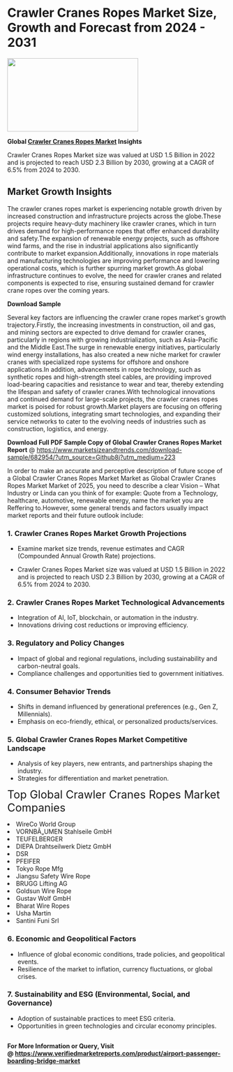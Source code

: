 <H1>Crawler Cranes Ropes Market Size, Growth and Forecast from 2024 - 2031</H1><img class="aligncenter size-medium wp-image-584254" src="https://thirdeyenews.in/wp-content/uploads/2024/09/Global-Market-Research-300x168.jpeg" alt="" width="300" height="168" /><p><strong>Global&nbsp;<a href="https://www.marketsizeandtrends.com/download-sample/682954/?utm_source=Github8j?utm_medium=223">Crawler Cranes Ropes Market</a> Insights</strong></p><p>Crawler Cranes Ropes Market size was valued at USD 1.5 Billion in 2022 and is projected to reach USD 2.3 Billion by 2030, growing at a CAGR of 6.5% from 2024 to 2030.</p><p><h2>Market Growth Insights</h2> <p>The crawler cranes ropes market is experiencing notable growth driven by increased construction and infrastructure projects across the globe.These projects require heavy-duty machinery like crawler cranes, which in turn drives demand for high-performance ropes that offer enhanced durability and safety.The expansion of renewable energy projects, such as offshore wind farms, and the rise in industrial applications also significantly contribute to market expansion.Additionally, innovations in rope materials and manufacturing technologies are improving performance and lowering operational costs, which is further spurring market growth.As global infrastructure continues to evolve, the need for crawler cranes and related components is expected to rise, ensuring sustained demand for crawler crane ropes over the coming years.</p> <p><strong>Download Sample</strong></p> <p>Several key factors are influencing the crawler crane ropes market's growth trajectory.Firstly, the increasing investments in construction, oil and gas, and mining sectors are expected to drive demand for crawler cranes, particularly in regions with growing industrialization, such as Asia-Pacific and the Middle East.The surge in renewable energy initiatives, particularly wind energy installations, has also created a new niche market for crawler cranes with specialized rope systems for offshore and onshore applications.In addition, advancements in rope technology, such as synthetic ropes and high-strength steel cables, are providing improved load-bearing capacities and resistance to wear and tear, thereby extending the lifespan and safety of crawler cranes.With technological innovations and continued demand for large-scale projects, the crawler cranes ropes market is poised for robust growth.Market players are focusing on offering customized solutions, integrating smart technologies, and expanding their service networks to cater to the evolving needs of industries such as construction, logistics, and energy.<p><span class=""><strong>Download Full PDF Sample Copy of Global Crawler Cranes Ropes Market Report</strong> @ <a href="https://www.marketsizeandtrends.com/download-sample/682954/?utm_source=Github8j?utm_medium=223" target="_blank">https://www.marketsizeandtrends.com/download-sample/682954/?utm_source=Github8j?utm_medium=223</a></span></p><p>In order to make an accurate and perceptive description of future scope of a Global&nbsp;Crawler Cranes Ropes Market Market as Global&nbsp;Crawler Cranes Ropes Market Market of 2025, you need to describe a clear Vision &ndash; What Industry or Linda can you think of for example: Quote from a Technology, healthcare, automotive, renewable energy, name the market you are Reffering to.However, some general trends and factors usually impact market reports and their future outlook include:</p><h3>1.&nbsp;<strong>Crawler Cranes Ropes Market Growth Projections</strong></h3><ul><li>Examine market size trends, revenue estimates and CAGR (Compounded Annual Growth Rate) projections.</li><li><p>Crawler Cranes Ropes Market size was valued at USD 1.5 Billion in 2022 and is projected to reach USD 2.3 Billion by 2030, growing at a CAGR of 6.5% from 2024 to 2030.</p></li></ul><h3>2.&nbsp;<strong>Crawler Cranes Ropes Market Technological Advancements</strong></h3><ul><li>Integration of AI, IoT, blockchain, or automation in the industry.</li><li>Innovations driving cost reductions or improving efficiency.</li></ul><h3>3.&nbsp;<strong>Regulatory and Policy Changes</strong></h3><ul><li>Impact of global and regional regulations, including sustainability and carbon-neutral goals.</li><li>Compliance challenges and opportunities tied to government initiatives.</li></ul><h3>4.&nbsp;<strong>Consumer Behavior Trends</strong></h3><ul><li>Shifts in demand influenced by generational preferences (e.g., Gen Z, Millennials).</li><li>Emphasis on eco-friendly, ethical, or personalized products/services.</li></ul><h3>5.&nbsp;<strong>Global Crawler Cranes Ropes Market Competitive Landscape</strong></h3><ul><li>Analysis of key players, new entrants, and partnerships shaping the industry.</li><li>Strategies for differentiation and market penetration.</li></ul><p data-pm-slice="1 1 []"><span style="color: inherit; font-family: inherit; font-size: 25px;">Top Global Crawler Cranes Ropes Market Companies</span></p><div class="" data-test-id=""><p><li>WireCo World Group</li><li> VORNBÃ„UMEN Stahlseile GmbH</li><li> TEUFELBERGER</li><li> DIEPA Drahtseilwerk Dietz GmbH</li><li> DSR</li><li> PFEIFER</li><li> Tokyo Rope Mfg</li><li> Jiangsu Safety Wire Rope</li><li> BRUGG Lifting AG</li><li> Goldsun Wire Rope</li><li> Gustav Wolf GmbH</li><li> Bharat Wire Ropes</li><li> Usha Martin</li><li> Santini Funi Srl</li></p></div><h3>6.&nbsp;<strong>Economic and Geopolitical Factors</strong></h3><ul><li>Influence of global economic conditions, trade policies, and geopolitical events.</li><li>Resilience of the market to inflation, currency fluctuations, or global crises.</li></ul><h3>7.&nbsp;<strong>Sustainability and ESG (Environmental, Social, and Governance)</strong></h3><ul><li>Adoption of sustainable practices to meet ESG criteria.</li><li>Opportunities in green technologies and circular economy principles.</li></ul><h2><strong style="font-size: 14px;">For More Information or Query, Visit @&nbsp;</strong><a style="background-color: #ffffff; font-size: 14px;" href="https://www.marketsizeandtrends.com/report/crawler-cranes-ropes-market/" target="_blank">https://www.verifiedmarketreports.com/product/airport-passenger-boarding-bridge-market</a></h2>